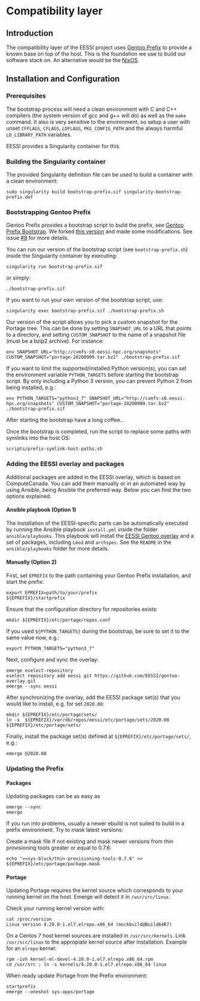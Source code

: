 # Compatibility layer

## Introduction

The compatibility layer of the EESSI project uses [Gentoo Prefix](https://wiki.gentoo.org/wiki/Project:Prefix)
to provide a known base on top of the host. This is the foundation we use to build our software stack on.
An alternative would be the [NixOS](https://nixos.org/).

## Installation and Configuration

### Prerequisites

The bootstrap process will need a clean environment with C and C++ compilers (the system version of gcc and g++ will do) as well as the `make` command. It also is very sensitive to 
the environment, so setup a user with unset `CFFLAGS`, `CFLAGS`, `LDFLAGS`, `PKG_CONFIG_PATH` and the always harmful `LD_LIBRARY_PATH` variables.

EESSI provides a Singularity container for this.

### Building the Singularity container
The provided Singularity definition file can be used to build a container with a clean environment:
```
sudo singularity build bootstrap-prefix.sif singularity-bootstrap-prefix.def
```

### Bootstrapping Gentoo Prefix
Gentoo Prefix provides a bootstrap script to build the prefix, see [Gentoo Prefix Bootstrap](https://wiki.gentoo.org/wiki/Project:Prefix/Bootstrap).
We forked [this version](https://gitweb.gentoo.org/repo/proj/prefix.git/tree/scripts/bootstrap-prefix.sh?id=e77fd01734f21ec2e9c985c28ba4eb30c1b2bc9d)
and made some modifications. See issue [#8](https://github.com/EESSI/compatibility-layer/issues/8) for more details. 

You can run our version of the bootstrap script (see `bootstrap-prefix.sh`) inside the Singularity container by executing:
```
singularity run bootstrap-prefix.sif
```
or simply:
```
./bootstrap-prefix.sif
```

If you want to run your own version of the bootstrap script, use:
```
singularity exec bootstrap-prefix.sif ./bootstrap-prefix.sh
```
Our version of the script allows you to pick a custom snapshot for the Portage tree. This can be done by setting `SNAPSHOT_URL` to
a URL that points to a directory, and setting `CUSTOM_SNAPSHOT` to the name of a snapshot file (must be a bzip2 archive). For instance:
```
env SNAPSHOT_URL="http://cvmfs-s0.eessi-hpc.org/snapshots" CUSTOM_SNAPSHOT="portage-20200909.tar.bz2" ./bootstrap-prefix.sif
```
If you want to limit the supported/installed Python version(s), you can set the environment variable `PYTHON_TARGETS` before starting the bootstrap script. By only including a Python 3 version, you can prevent Python 2 from being installed, e.g.:
```
env PYTHON_TARGETS="python3_7" SNAPSHOT_URL="http://cvmfs-s0.eessi-hpc.org/snapshots" CUSTOM_SNAPSHOT="portage-20200909.tar.bz2" ./bootstrap-prefix.sif
```

After starting the bootstrap have a long coffee...

Once the bootstrap is completed, run the script to replace some paths with symlinks into the host OS:

```
scripts/prefix-symlink-host-paths.sh
```

### Adding the EESSI overlay and packages
Additional packages are added in the EESSI overlay, which is based on ComputeCanada.
You can add them manually or in an automated way by using Ansible, being Ansible the preferred way. Below you can find the two options explained.

#### Ansible playbook (Option 1)
The installation of the EESSI-specific parts can be automatically executed by running the Ansible playbook `install.yml` inside the folder `ansible/playbooks`. 
This playbook will install the [EESSI Gentoo overlay](https://github.com/EESSI/gentoo-overlay) and a set of packages, including `Lmod` and `archspec`. See the `README` in the `ansible/playbooks` folder for more details.

#### Manually (Option 2)
First, set `EPREFIX` to the path containing your Gentoo Prefix installation, and start the prefix:
```
export EPREFIX=path/to/your/prefix
${EPREFIX}/startprefix
```
Ensure that the configuration directory for repositories exists:
```
mkdir ${EPREFIX}/etc/portage/repos.conf
```
If you used `${PYTHON_TARGETS}` during the bootstrap, be sure to set it to the same value now, e.g.:
```
export PYTHON_TARGETS="python3_7"
```

Next, configure and sync the overlay:
```
emerge eselect-repository
eselect repository add eessi git https://github.com/EESSI/gentoo-overlay.git
emerge --sync eessi
```

After synchronizing the overlay, add the EESSI package set(s) that you would like to install, e.g. for set `2020.08`:
```
mkdir ${EPREFIX}/etc/portage/sets/
ln -s  ${EPREFIX}/var/db/repos/eessi/etc/portage/sets/2020.08 ${EPREFIX}/etc/portage/sets/
```

Finally, install the package set(s) defined at `${EPREFIX}/etc/portage/sets/`, e.g.:
```
emerge @2020.08
```

### Updating the Prefix
#### Packages
Updating packages can be as easy as
```
emerge --sync
emerge
```
If you run into problems, usually a newer ebuild is not suited to build in a prefix environment.
Try to mask latest versions:

Create a mask file if not existing and mask newer versions from thin provisioning tools greater or equal to 0.7.6:
```
echo ">=sys-block/thin-provisioning-tools-0.7.6" >> ${EPREFIX}/etc/portage/package.mask
```

#### Portage
Updating Portage requires the kernel source which corresponds to your running kernel on the host. Emerge will detect it in `/usr/src/linux`.

Check your running kernel version with:
```
cat /proc/version
Linux version 4.20.0-1.el7.elrepo.x86_64 (mockbuild@Build64R7) 
```

On a Centos 7 host kernel sources are installed in `/usr/src/kernels`. Link `/usr/src/linux` to the appropiate kernel source after installation. Example for an `elrepo` kernel:
```
rpm -ivh kernel-ml-devel-4.20.0-1.el7.elrepo.x86_64.rpm
cd /usr/src ; ln -s kernels/4.20.0-1.el7.elrepo.x86_64 linux
```

 When ready update Portage from the Prefix environment:
```
startprefix
emerge --oneshot sys-apps/portage
```
